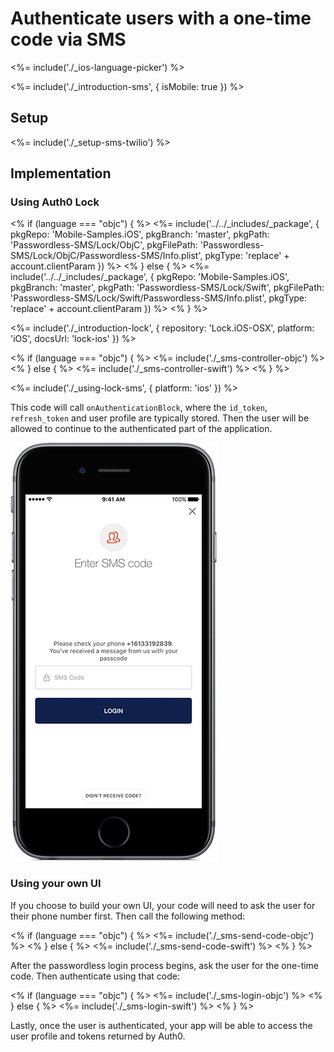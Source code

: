 # Authenticate users with a one-time code via SMS

<%= include('./_ios-language-picker') %>

<%= include('./_introduction-sms', { isMobile: true }) %>

## Setup

<%= include('./_setup-sms-twilio') %>

## Implementation

### Using Auth0 Lock

<% if (language === "objc") { %>
<%= include('../../_includes/_package', {
  pkgRepo: 'Mobile-Samples.iOS',
  pkgBranch: 'master',
  pkgPath: 'Passwordless-SMS/Lock/ObjC',
  pkgFilePath: 'Passwordless-SMS/Lock/ObjC/Passwordless-SMS/Info.plist',
  pkgType: 'replace' + account.clientParam
}) %>
<% } else { %>
<%= include('../../_includes/_package', {
  pkgRepo: 'Mobile-Samples.iOS',
  pkgBranch: 'master',
  pkgPath: 'Passwordless-SMS/Lock/Swift',
  pkgFilePath: 'Passwordless-SMS/Lock/Swift/Passwordless-SMS/Info.plist',
  pkgType: 'replace' + account.clientParam
}) %>
<% } %>

<%= include('./_introduction-lock', { repository: 'Lock.iOS-OSX', platform: 'iOS', docsUrl: 'lock-ios' }) %>

<% if (language === "objc") { %>
<%= include('./_sms-controller-objc') %>
<% } else { %>
<%= include('./_sms-controller-swift') %>
<% } %>

<%= include('./_using-lock-sms', { platform: 'ios' }) %>

This code will call `onAuthenticationBlock`, where the `id_token`, `refresh_token` and user profile are typically stored. Then the user will be allowed to continue to the authenticated part of the application.

![](/media/articles/connections/passwordless/passwordless-sms-enter-code-ios.png)

### Using your own UI

If you choose to build your own UI, your code will need to ask the user for their phone number first. Then call the following method:

<% if (language === "objc") { %>
<%= include('./_sms-send-code-objc') %>
<% } else { %>
<%= include('./_sms-send-code-swift') %>
<% } %>

After the passwordless login process begins, ask the user for the one-time code. Then authenticate using that code:

<% if (language === "objc") { %>
<%= include('./_sms-login-objc') %>
<% } else { %>
<%= include('./_sms-login-swift') %>
<% } %>

Lastly, once the user is authenticated, your app will be able to access the user profile and tokens returned by Auth0.